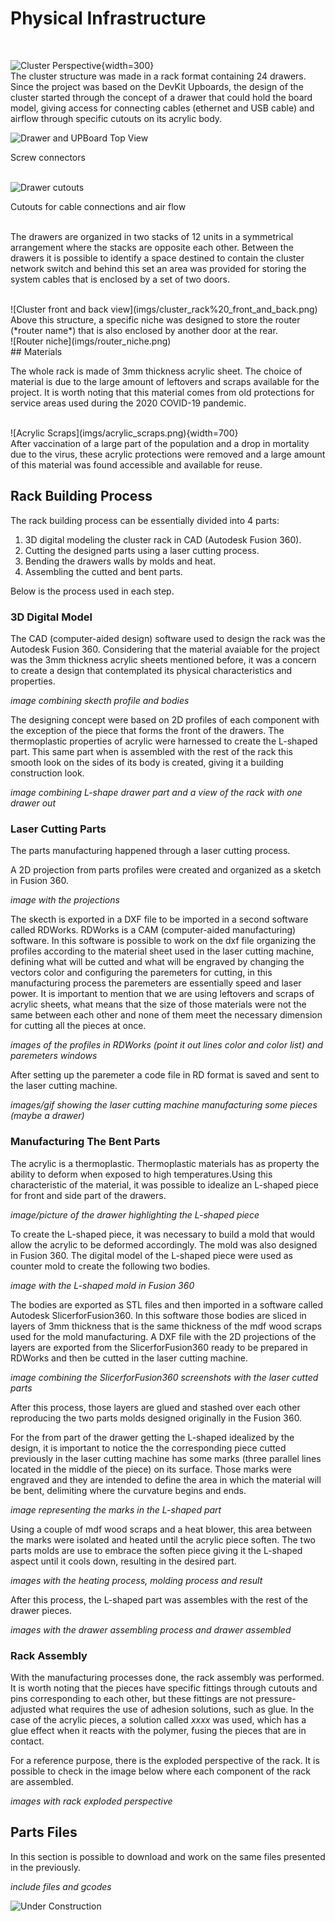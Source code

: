 

# Physical Infrastructure
<br>

![Cluster Perspective](imgs/cluster_rack%20_isometric.png){width=300}
<br>
The cluster structure was made in a rack format containing 24 drawers. Since the project was based on the DevKit Upboards, the design of the cluster started through the concept of a drawer that could hold the board model, giving access for connecting cables (ethernet and USB cable) and airflow through specific cutouts on its acrylic body.


![Drawer and UPBoard Top View](imgs/upboard_drawer_bolt_holes.png)
<figcaption>Screw connectors</figcaption>
<br>

![Drawer cutouts](imgs/upboard_drawer_cutouts.png)
<figcaption>Cutouts for cable connections and air flow</figcaption>
<br>

The drawers are organized in two stacks of 12 units in a symmetrical arrangement where the stacks are opposite each other. Between the drawers it is possible to identify a space destined to contain the cluster network switch and behind this set an area was provided for storing the system cables that is enclosed by a set of two doors.

<br>
![Cluster front and back view](imgs/cluster_rack%20_front_and_back.png)

<br>
Above this structure, a specific niche was designed to store the router (*router name*) that is also enclosed by another door at the rear.

<br>
![Router niche](imgs/router_niche.png)

<br>
## Materials

The whole rack is made of 3mm thickness acrylic sheet. The choice of material is due to the large amount of leftovers and scraps available for the project. It is worth noting that this material comes from old protections for service areas used during the 2020 COVID-19 pandemic.

<br>
![Acrylic Scraps](imgs/acrylic_scraps.png){width=700}

<br>
After vaccination of a large part of the population and a drop in mortality due to the virus, these acrylic protections were removed and a large amount of this material was found accessible and available for reuse.

## Rack Building Process

The rack building process can be essentially divided into 4 parts:

1. 3D digital modeling the cluster rack in CAD (Autodesk Fusion 360).
2. Cutting the designed parts using a laser cutting process.
3. Bending the drawers walls by molds and heat.
4. Assembling the cutted and bent parts.

Below is the process used in each step.

### 3D Digital Model

The CAD (computer-aided design) software used to design the rack was the Autodesk Fusion 360. Considering that the material avaiable for the project was the 3mm thickness acrylic sheets mentioned before, it was a concern to create a design that contemplated its physical characteristics and properties. 

*image combining skecth profile and bodies*

The designing concept were based on 2D profiles of each component with the exception of the piece that forms the front of the drawers. The thermoplastic properties of acrylic were harnessed to create the L-shaped part. This same part when is assembled with the rest of the rack this smooth look on the sides of its body is created, giving it a building construction look.

*image combining L-shape drawer part and a view of the rack with one drawer out*

### Laser Cutting Parts

The parts manufacturing happened through a laser cutting process. 

A 2D projection from parts profiles were created and organized as a sketch in Fusion 360. 

*image with the projections*

The skecth is exported in a DXF file to be imported in a second software called RDWorks. RDWorks is a CAM (computer-aided manufacturing) software. In this software is possible to work on the dxf file organizing the profiles according to the material sheet used in the laser cutting machine, defining what will be cutted and what will be engraved by changing the vectors color and configuring the paremeters for cutting, in this manufacturing process the paremeters are essentially speed and laser power. It is important to mention that we are using leftovers and scraps of acrylic sheets, what means that the size of those materials were not the same between each other and none of them meet the necessary dimension for cutting all the pieces at once.

*images of the profiles in RDWorks (point it out lines color and color list) and paremeters windows*

After setting up the paremeter a code file in RD format is saved and sent to the laser cutting machine. 

*images/gif showing the laser cutting machine manufacturing some pieces (maybe a drawer)*

### Manufacturing The Bent Parts

The acrylic is a thermoplastic. Thermoplastic materials has as property the ability to deform when exposed to high temperatures.Using this characteristic of the material, it was possible to idealize an L-shaped piece for front and side part of the drawers.

*image/picture of the drawer highlighting the L-shaped piece*

To create the L-shaped piece, it was necessary to build a mold that would allow the acrylic to be deformed accordingly. The mold was also designed in Fusion 360. The digital model of the L-shaped piece were used as counter mold to create the following two bodies.

*image with the L-shaped mold in Fusion 360*

The bodies are exported as STL files and then imported in a software called Autodesk SlicerforFusion360. In this software those bodies are sliced in layers of 3mm thickness that is the same thickness of the mdf wood scraps used for the mold manufacturing. A DXF file with the 2D projections of the layers are exported from the SlicerforFusion360 ready to be prepared in RDWorks and then be cutted in the laser cutting machine.

*image combining the SlicerforFusion360 screenshots with the laser cutted parts*

After this process, those layers are glued and stashed over each other reproducing the two parts molds designed originally in the Fusion 360. 

For the from part of the drawer getting the L-shaped idealized by the design, it is important to notice the the corresponding piece cutted previously in the laser cutting machine has some marks (three parallel lines located in the middle of the piece) on its surface. Those marks were engraved and they are intended to define the area in which the material will be bent, delimiting where the curvature begins and ends.

*image representing the marks in the L-shaped part*

Using a couple of mdf wood scraps and a heat blower, this area between the marks were isolated and heated until the acrylic piece soften. The two parts molds are use to embrace the soften piece giving it the L-shaped aspect until it cools down, resulting in the desired part.

*images with the heating process, molding process and result*

After this process, the L-shaped part was assembles with the rest of the drawer pieces.

*images with the drawer assembling process and drawer assembled*

### Rack Assembly

With the manufacturing processes done, the rack assembly was performed. It is worth noting that the pieces have specific fittings through cutouts and pins corresponding to each other, but these fittings are not pressure-adjusted what requires the use of adhesion solutions, such as glue. In the case of the acrylic pieces, a solution called *xxxx* was used, which has a glue effect when it reacts with the polymer, fusing the pieces that are in contact.

For a reference purpose, there is the exploded perspective of the rack. It is possible to check in the image below where each component of the rack are assembled.

*images with rack exploded perspective*

## Parts Files

In this section is possible to download and work on the same files presented in the previously.

*include files and gcodes*






![Under Construction](https://www.imagensanimadas.com/data/media/695/em-construcao-imagem-animada-0035.gif)  
